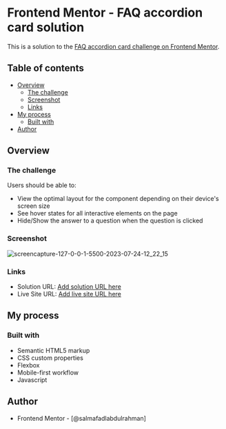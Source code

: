 # Frontend Mentor - FAQ accordion card solution

This is a solution to the [FAQ accordion card challenge on Frontend Mentor](https://www.frontendmentor.io/challenges/faq-accordion-card-XlyjD0Oam).

## Table of contents

- [Overview](#overview)
  - [The challenge](#the-challenge)
  - [Screenshot](#screenshot)
  - [Links](#links)
- [My process](#my-process)
  - [Built with](#built-with)
- [Author](#author)


## Overview

### The challenge

Users should be able to:

- View the optimal layout for the component depending on their device's screen size
- See hover states for all interactive elements on the page
- Hide/Show the answer to a question when the question is clicked

### Screenshot

![screencapture-127-0-0-1-5500-2023-07-24-12_22_15](https://github.com/salmafadlabdulrahman/faq-accordion-card-main-challenge/assets/88597694/bf3abed2-fae5-4fa9-835d-8b1e7d2f71bc)


### Links

- Solution URL: [Add solution URL here](https://github.com/salmafadlabdulrahman/faq-accordion-card-main-challenge)
- Live Site URL: [Add live site URL here](https://lucent-elf-5b32f1.netlify.app/)

## My process

### Built with

- Semantic HTML5 markup
- CSS custom properties
- Flexbox
- Mobile-first workflow
- Javascript

## Author
- Frontend Mentor - [@salmafadlabdulrahman]


